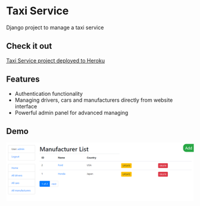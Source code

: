 # Taxi Service
Django project to manage a taxi service

## Check it out

[Taxi Service project deployed to Heroku](LINK)

## Features

* Authentication functionality
* Managing drivers, cars and manufacturers directly
from website interface
* Powerful admin panel for advanced managing

## Demo

![Website Interface](demo.PNG)